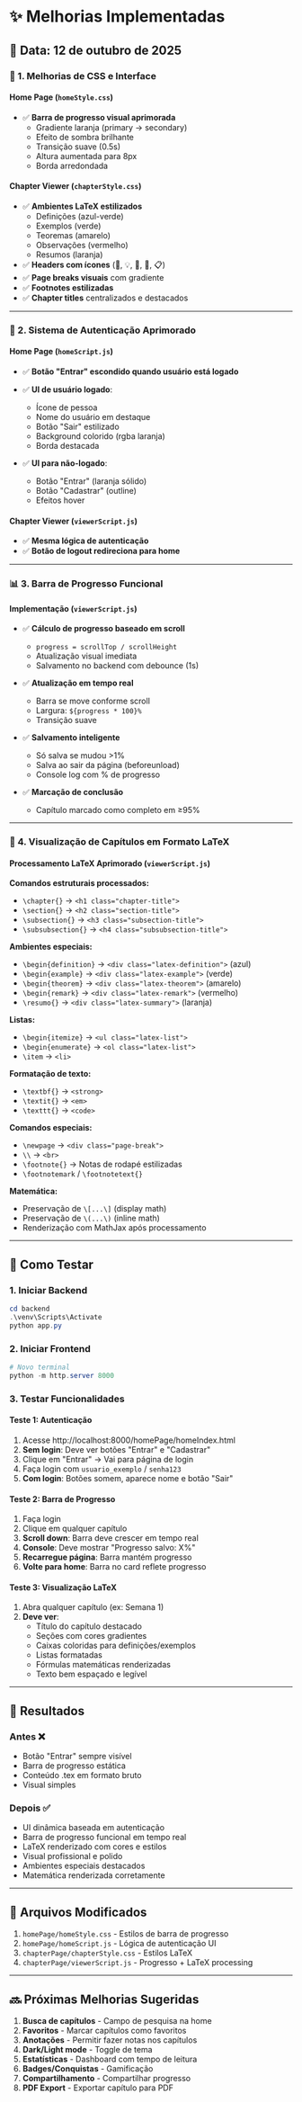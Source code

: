 # ✨ Melhorias Implementadas

## 📅 Data: 12 de outubro de 2025

### 🎨 1. Melhorias de CSS e Interface

#### Home Page (`homeStyle.css`)
- ✅ **Barra de progresso visual aprimorada**
  - Gradiente laranja (primary → secondary)
  - Efeito de sombra brilhante
  - Transição suave (0.5s)
  - Altura aumentada para 8px
  - Borda arredondada

#### Chapter Viewer (`chapterStyle.css`)
- ✅ **Ambientes LaTeX estilizados**
  - Definições (azul-verde)
  - Exemplos (verde)
  - Teoremas (amarelo)
  - Observações (vermelho)
  - Resumos (laranja)
- ✅ **Headers com ícones** (📐, 💡, 🎯, 💭, 📋)
- ✅ **Page breaks visuais** com gradiente
- ✅ **Footnotes estilizadas**
- ✅ **Chapter titles** centralizados e destacados

---

### 🔐 2. Sistema de Autenticação Aprimorado

#### Home Page (`homeScript.js`)
- ✅ **Botão "Entrar" escondido quando usuário está logado**
- ✅ **UI de usuário logado**:
  - Ícone de pessoa
  - Nome do usuário em destaque
  - Botão "Sair" estilizado
  - Background colorido (rgba laranja)
  - Borda destacada

- ✅ **UI para não-logado**:
  - Botão "Entrar" (laranja sólido)
  - Botão "Cadastrar" (outline)
  - Efeitos hover

#### Chapter Viewer (`viewerScript.js`)
- ✅ **Mesma lógica de autenticação**
- ✅ **Botão de logout redireciona para home**

---

### 📊 3. Barra de Progresso Funcional

#### Implementação (`viewerScript.js`)
- ✅ **Cálculo de progresso baseado em scroll**
  - `progress = scrollTop / scrollHeight`
  - Atualização visual imediata
  - Salvamento no backend com debounce (1s)

- ✅ **Atualização em tempo real**
  - Barra se move conforme scroll
  - Largura: `${progress * 100}%`
  - Transição suave

- ✅ **Salvamento inteligente**
  - Só salva se mudou >1%
  - Salva ao sair da página (beforeunload)
  - Console log com % de progresso

- ✅ **Marcação de conclusão**
  - Capítulo marcado como completo em ≥95%

---

### 📖 4. Visualização de Capítulos em Formato LaTeX

#### Processamento LaTeX Aprimorado (`viewerScript.js`)

**Comandos estruturais processados:**
- `\chapter{}` → `<h1 class="chapter-title">`
- `\section{}` → `<h2 class="section-title">`
- `\subsection{}` → `<h3 class="subsection-title">`
- `\subsubsection{}` → `<h4 class="subsubsection-title">`

**Ambientes especiais:**
- `\begin{definition}` → `<div class="latex-definition">` (azul)
- `\begin{example}` → `<div class="latex-example">` (verde)
- `\begin{theorem}` → `<div class="latex-theorem">` (amarelo)
- `\begin{remark}` → `<div class="latex-remark">` (vermelho)
- `\resumo{}` → `<div class="latex-summary">` (laranja)

**Listas:**
- `\begin{itemize}` → `<ul class="latex-list">`
- `\begin{enumerate}` → `<ol class="latex-list">`
- `\item` → `<li>`

**Formatação de texto:**
- `\textbf{}` → `<strong>`
- `\textit{}` → `<em>`
- `\texttt{}` → `<code>`

**Comandos especiais:**
- `\newpage` → `<div class="page-break">`
- `\\` → `<br>`
- `\footnote{}` → Notas de rodapé estilizadas
- `\footnotemark` / `\footnotetext{}`

**Matemática:**
- Preservação de `\[...\]` (display math)
- Preservação de `\(...\)` (inline math)
- Renderização com MathJax após processamento

---

## 🚀 Como Testar

### 1. Iniciar Backend
```powershell
cd backend
.\venv\Scripts\Activate
python app.py
```

### 2. Iniciar Frontend
```powershell
# Novo terminal
python -m http.server 8000
```

### 3. Testar Funcionalidades

#### Teste 1: Autenticação
1. Acesse http://localhost:8000/homePage/homeIndex.html
2. **Sem login**: Deve ver botões "Entrar" e "Cadastrar"
3. Clique em "Entrar" → Vai para página de login
4. Faça login com `usuario_exemplo` / `senha123`
5. **Com login**: Botões somem, aparece nome e botão "Sair"

#### Teste 2: Barra de Progresso
1. Faça login
2. Clique em qualquer capítulo
3. **Scroll down**: Barra deve crescer em tempo real
4. **Console**: Deve mostrar "Progresso salvo: X%"
5. **Recarregue página**: Barra mantém progresso
6. **Volte para home**: Barra no card reflete progresso

#### Teste 3: Visualização LaTeX
1. Abra qualquer capítulo (ex: Semana 1)
2. **Deve ver**:
   - Título do capítulo destacado
   - Seções com cores gradientes
   - Caixas coloridas para definições/exemplos
   - Listas formatadas
   - Fórmulas matemáticas renderizadas
   - Texto bem espaçado e legível

---

## 🎯 Resultados

### Antes ❌
- Botão "Entrar" sempre visível
- Barra de progresso estática
- Conteúdo .tex em formato bruto
- Visual simples

### Depois ✅
- UI dinâmica baseada em autenticação
- Barra de progresso funcional em tempo real
- LaTeX renderizado com cores e estilos
- Visual profissional e polido
- Ambientes especiais destacados
- Matemática renderizada corretamente

---

## 📝 Arquivos Modificados

1. `homePage/homeStyle.css` - Estilos de barra de progresso
2. `homePage/homeScript.js` - Lógica de autenticação UI
3. `chapterPage/chapterStyle.css` - Estilos LaTeX
4. `chapterPage/viewerScript.js` - Progresso + LaTeX processing

---

## 🔜 Próximas Melhorias Sugeridas

1. **Busca de capítulos** - Campo de pesquisa na home
2. **Favoritos** - Marcar capítulos como favoritos
3. **Anotações** - Permitir fazer notas nos capítulos
4. **Dark/Light mode** - Toggle de tema
5. **Estatísticas** - Dashboard com tempo de leitura
6. **Badges/Conquistas** - Gamificação
7. **Compartilhamento** - Compartilhar progresso
8. **PDF Export** - Exportar capítulo para PDF

